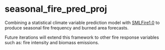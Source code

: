 # seasonal_fire_pred_proj

Combining a statistical climate variable prediction model with [SMLFire1.0](https://github.com/jtbuch/smlfire1.0) to produce seasonal fire frequency and burned area forecasts.

Future iterations will extend this framework to other fire response variables such as: fire intensity and biomass emissions.
